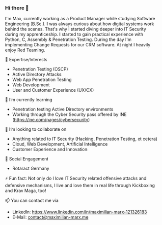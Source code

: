 ### Hi there 👋

I'm Max, currently working as a Product Manager while studying Software Engineering (B.Sc.). I was always curious about how digital systems work behind the scenes. That's why I started diving deeper into IT Security during my apprenticeship. I started to gain practical experience with Python, C, Assembly & Penetration Testing.
During the day I'm implementing Change Requests for our CRM software. At night I heavily enjoy Red Teaming.

<!--
**maximilianmarx/maximilianmarx** is a ✨ _special_ ✨ repository because its `README.md` (this file) appears on your GitHub profile.

Here are some ideas to get you started:

- 🔭 I’m currently working on ...
- 🌱 I’m currently learning ...
- 👯 I’m looking to collaborate on ...
- 🤔 I’m looking for help with ...
- 💬 Ask me about ...
- 📫 How to reach me: ...
- 😄 Pronouns: ...
- ⚡ Fun fact: ...
-->

🚀 Expertise/Interests
- Penetration Testing (OSCP)
- Active Directory Attacks
- Web App Penetration Testing
- Web Development
- User and Customer Experience (UX/CX)


🌱 I’m currently learning
- Penetration testing Active Directory environments
- Working through the Cyber Security pass offered by INE (https://ine.com/pages/cybersecurity)

👯 I’m looking to collaborate on
- Anything related to IT Security (Hacking, Penetration Testing, et cetera)
- Cloud, Web Development, Artificial Intelligence
- Customer Experience and Innovation

🤝 Social Engagement
- Rotaract Germany

⚡ Fun fact: Not only do I love IT Security related offensive attacks and defensive mechanisms, I live and love them in real life through Kickboxing and Krav Maga, too!

📫 You can contact me via
- LinkedIn: https://www.linkedin.com/in/maximilian-marx-121326183
- E-Mail: contact@maximilian-marx.me
